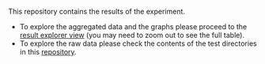 This repository contains the results of the experiment.

- To explore the aggregated data and the graphs please proceed to the [result explorer view](https://taro-ball.github.io/thesis-results/o_asg_taewa_3_.html) (you may need to zoom out to see the full table).
- To explore the raw data please check the contents of the test directories in this [repository](https://github.com/taro-ball/thesis-results).
